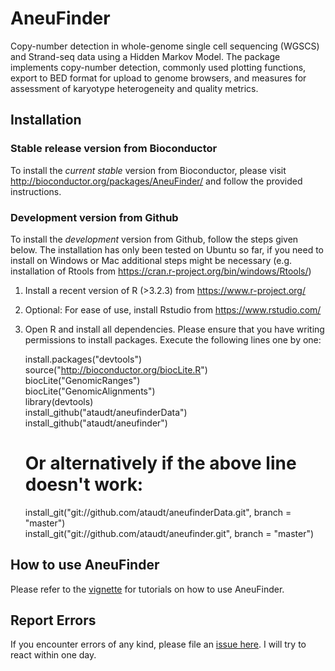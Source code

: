 AneuFinder
==========

Copy-number detection in whole-genome single cell sequencing (WGSCS) and Strand-seq data using a Hidden Markov Model. The package implements copy-number detection, commonly used plotting functions, export to BED format for upload to genome browsers, and measures for assessment of karyotype heterogeneity and quality metrics.

Installation
------------

### Stable release version from Bioconductor
To install the *current stable* version from Bioconductor, please visit http://bioconductor.org/packages/AneuFinder/ and follow the provided instructions.

### Development version from Github
To install the *development* version from Github, follow the steps given below. The installation has only been tested on Ubuntu so far, if you need to install on Windows or Mac additional steps might be necessary (e.g. installation of Rtools from https://cran.r-project.org/bin/windows/Rtools/)

1. Install a recent version of R (>3.2.3) from https://www.r-project.org/
2. Optional: For ease of use, install Rstudio from https://www.rstudio.com/
3. Open R and install all dependencies. Please ensure that you have writing permissions to install packages. Execute the following lines one by one:

   install.packages("devtools")  
	 source("http://bioconductor.org/biocLite.R")  
	 biocLite("GenomicRanges")  
	 biocLite("GenomicAlignments")  
	 library(devtools)  
	 install_github("ataudt/aneufinderData")  
	 install_github("ataudt/aneufinder")  
	 # Or alternatively if the above line doesn't work:  
	 install_git("git://github.com/ataudt/aneufinderData.git", branch = "master")  
	 install_git("git://github.com/ataudt/aneufinder.git", branch = "master")

How to use AneuFinder
--------------------

Please refer to the [vignette](https://github.com/ataudt/aneufinder/blob/master/vignettes/AneuFinder.pdf) for tutorials on how to use AneuFinder.

Report Errors
-------------

If you encounter errors of any kind, please file an [issue here](https://github.com/ataudt/aneufinder/issues/new). I will try to react within one day.
